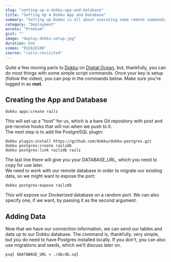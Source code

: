 ```yaml
---
slug: "setting-up-a-dokku-app-and-database"
title: "Setting Up A Dokku App and Database"
summary: "Setting up Dokku is all about executing some remote commands. In this video, we'll set up our app container and database, and finally push our existing tables and data."
category: "Deployment"
access: "Premium"
gist: ""
image: "deploy-dokku-setup.jpg"
duration: 646
vimeo: "932616106"
course: "rails-revisited"
---
```


Quite a few moving parts to [Dokku](https://dokku.com) on [Digital Ocean](https://marketplace.digitalocean.com/apps/dokku), but, thankfully, you can do most things with some simple script commands. Once your key is setup (follow the video), you can pop in the commands below. Make sure you're logged in as **root**.

## Creating the App and Database

```
dokku apps:create rails
```

This will set up a "host" for us, which is a bare Git repository with post and pre-receive hooks that will run when we push to it.  
The next step is to add the PostgreSQL plugin:

```
dokku plugin:install https://github.com/dokku/dokku-postgres.git
dokku postgres:create railzdb
dokku postgres:link railzdb railz
```

The last line there will give you your DATABASE_URL, which you need to copy for use later.  
We need to work with our remote database in order to migrate our existing data, so we might want to expose the port:

```
dokku postgres:expose railzdb
```

This will expose our Dockerized database on a random port. We can also specify one, if we want, by passing it as the second argument.

## Adding Data

Now that we have our connection information, we can send our tables and data up to our Dokku database. The command is, thankfully, very simple, but you do need to have Postgres installed locally. If you don't, you can also use migrations and seeds, which we'll discuss later on.

```
psql $DATABASE_URL < ./db/db.sql
```
